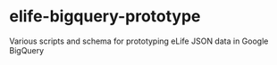 # elife-bigquery-prototype
Various scripts and schema for prototyping eLife JSON data in Google BigQuery
